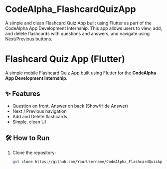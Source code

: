 # CodeAlpha_FlashcardQuizApp
A simple and clean Flashcard Quiz App built using Flutter as part of the CodeAlpha App Development Internship. This app allows users to view, add, and delete flashcards with questions and answers, and navigate using Next/Previous buttons.
# Flashcard Quiz App (Flutter)

A simple mobile Flashcard Quiz App built using Flutter for the **CodeAlpha App Development Internship**.

## ✨ Features
- Question on front, Answer on back (Show/Hide Answer)
- Next / Previous navigation
- Add and Delete flashcards
- Simple, clean UI

## 🛠 How to Run
1. Clone the repository:
   ```bash
   git clone https://github.com/YourUsername/CodeAlpha_FlashcardQuizApp.git
